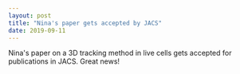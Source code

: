 ```yaml
---
layout: post
title: "Nina's paper gets accepted by JACS"
date: 2019-09-11
---
```

Nina's paper on a 3D tracking method in live cells gets accepted for publications in JACS. Great news!
